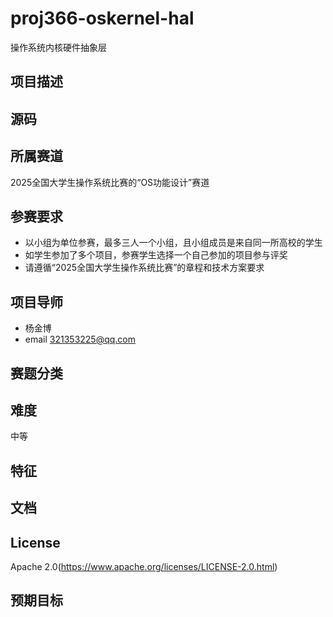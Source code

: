 # proj366-oskernel-hal

操作系统内核硬件抽象层
## 项目描述

## 源码


## 所属赛道

2025全国大学生操作系统比赛的“OS功能设计”赛道

## 参赛要求

- 以小组为单位参赛，最多三人一个小组，且小组成员是来自同一所高校的学生
- 如学生参加了多个项目，参赛学生选择一个自己参加的项目参与评奖
- 请遵循“2025全国大学生操作系统比赛”的章程和技术方案要求


## 项目导师

- 杨金博
- email 321353225@qq.com

## 赛题分类

## 难度
中等

## 特征

## 文档

## License

Apache 2.0(https://www.apache.org/licenses/LICENSE-2.0.html)

## 预期目标

